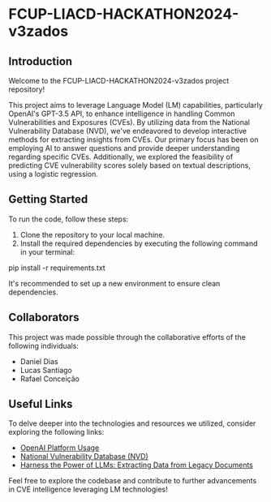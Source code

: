 # FCUP-LIACD-HACKATHON2024-v3zados

## Introduction

Welcome to the FCUP-LIACD-HACKATHON2024-v3zados project repository!

This project aims to leverage Language Model (LM) capabilities, particularly OpenAI's GPT-3.5 API, to enhance intelligence in handling Common Vulnerabilities and Exposures (CVEs). By utilizing data from the National Vulnerability Database (NVD), we've endeavored to develop interactive methods for extracting insights from CVEs. Our primary focus has been on employing AI to answer questions and provide deeper understanding regarding specific CVEs. Additionally, we explored the feasibility of predicting CVE vulnerability scores solely based on textual descriptions, using a logistic regression.

## Getting Started

To run the code, follow these steps:

1. Clone the repository to your local machine.
2. Install the required dependencies by executing the following command in your terminal:

pip install -r requirements.txt

It's recommended to set up a new environment to ensure clean dependencies.

## Collaborators

This project was made possible through the collaborative efforts of the following individuals:

- Daniel Dias
- Lucas Santiago
- Rafael Conceição

## Useful Links

To delve deeper into the technologies and resources we utilized, consider exploring the following links:

- [OpenAI Platform Usage](https://platform.openai.com/usage)
- [National Vulnerability Database (NVD)](https://nvdlib.com/en/latest/v2/CVEv2.html#searching-cves)
- [Harness the Power of LLMs: Extracting Data from Legacy Documents](https://medium.com/@brightestlights/harness-the-power-of-your-how-to-extract-data-from-legacy-documents-using-llms-2841f5835359)

Feel free to explore the codebase and contribute to further advancements in CVE intelligence leveraging LM technologies!
